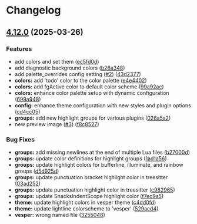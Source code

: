 # Changelog

## [4.12.0](https://github.com/PunGrumpy/vesper.nvim/compare/v4.11.0...v4.12.0) (2025-03-26)


### Features

* add colors and set them ([ec5fd0d](https://github.com/PunGrumpy/vesper.nvim/commit/ec5fd0d5332fe2038e8d65cfe58203bd873ee787))
* add diagnostic background colors ([b26a348](https://github.com/PunGrumpy/vesper.nvim/commit/b26a348293cc6a16941f6429e3a20de58a584170))
* add palette_overrides config setting ([#2](https://github.com/PunGrumpy/vesper.nvim/issues/2)) ([43d2377](https://github.com/PunGrumpy/vesper.nvim/commit/43d2377f43a228a99429d691050d3f4879855d14))
* **colors:** add 'todo' color to the color palette ([e4e4402](https://github.com/PunGrumpy/vesper.nvim/commit/e4e4402c3f7d190184e5c1169ecdafafb61f44d8))
* **colors:** add fgActive color to default color scheme ([99a92ac](https://github.com/PunGrumpy/vesper.nvim/commit/99a92acdbc5be80e76200d118f9fda447dc72817))
* **colors:** enhance color palette setup with dynamic configuration ([699a948](https://github.com/PunGrumpy/vesper.nvim/commit/699a9488f7649eef113fdb0106d80b3a624fd93c))
* **config:** enhance theme configuration with new styles and plugin options ([cd4cc05](https://github.com/PunGrumpy/vesper.nvim/commit/cd4cc0596a9ceca797063af4e7a809d7a66cac14))
* **groups:** add new highlight groups for various plugins ([026a5a2](https://github.com/PunGrumpy/vesper.nvim/commit/026a5a2445bea30ea29a826ea4cef657acfca919))
* new preview image ([#3](https://github.com/PunGrumpy/vesper.nvim/issues/3)) ([f8c8527](https://github.com/PunGrumpy/vesper.nvim/commit/f8c85278593d08edb2f625cae50e7ce5d50af2d0))


### Bug Fixes

* **groups:** add missing newlines at the end of multiple Lua files ([b27000d](https://github.com/PunGrumpy/vesper.nvim/commit/b27000dc2e3732362b6e0a6b4d606aafd79a004e))
* **groups:** update color definitions for highlight groups ([1ad1a56](https://github.com/PunGrumpy/vesper.nvim/commit/1ad1a56e3a470a90f41bdfe6cd822fe6739f6dfb))
* **groups:** update highlight colors for bufferline, illuminate, and rainbow groups ([d5d925d](https://github.com/PunGrumpy/vesper.nvim/commit/d5d925d6cd29dbef4ee5b60983fb0031358f9359))
* **groups:** update punctuation bracket highlight color in treesitter ([03ad252](https://github.com/PunGrumpy/vesper.nvim/commit/03ad252ae2a442bc4ea522e312931a0b3c2c3b0f))
* **groups:** update punctuation highlight color in treesitter ([c982965](https://github.com/PunGrumpy/vesper.nvim/commit/c9829659d49403c9be1955697c3bdb1a6c04b029))
* **groups:** update SnacksIndentScope highlight color ([f7ec9a5](https://github.com/PunGrumpy/vesper.nvim/commit/f7ec9a5dbfdd62d53d4d8dcc76f3b1ee5128b946))
* **theme:** update highlight colors in vesper theme ([c4dd0fd](https://github.com/PunGrumpy/vesper.nvim/commit/c4dd0fd34fff5b5f4ae6f5ea3b5532b0f9c70d97))
* **theme:** update lightline colorscheme to 'vesper' ([529acd4](https://github.com/PunGrumpy/vesper.nvim/commit/529acd45cf250ee3b8354f725608d3eae71daeda))
* **vesper:** wrong named file ([3255048](https://github.com/PunGrumpy/vesper.nvim/commit/32550484ad07c42ba3031841f93e37e8f83c1557))
